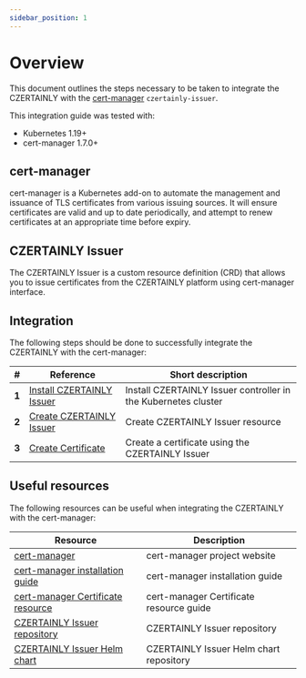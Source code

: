 ```yaml
---
sidebar_position: 1
---
```


# Overview

This document outlines the steps necessary to be taken to integrate the CZERTAINLY with the [cert-manager](https://cert-manager.io/) `czertainly-issuer`.

This integration guide was tested with:
- Kubernetes 1.19+
- cert-manager 1.7.0+

## cert-manager

cert-manager is a Kubernetes add-on to automate the management and issuance of TLS certificates from various issuing sources. It will ensure certificates are valid and up to date periodically, and attempt to renew certificates at an appropriate time before expiry.

## CZERTAINLY Issuer

The CZERTAINLY Issuer is a custom resource definition (CRD) that allows you to issue certificates from the CZERTAINLY platform using cert-manager interface.

## Integration

The following steps should be done to successfully integrate the CZERTAINLY with the cert-manager:

| #     | Reference                                                   | Short description                                              |
|-------|-------------------------------------------------------------|----------------------------------------------------------------|
| **1** | [Install CZERTAINLY Issuer](./install-czertainly-issuer.md) | Install CZERTAINLY Issuer controller in the Kubernetes cluster |
| **2** | [Create CZERTAINLY Issuer](./create-czertainly-issuer.md)   | Create CZERTAINLY Issuer resource                              |
| **3** | [Create Certificate](./create-certificate.md)               | Create a certificate using the CZERTAINLY Issuer               |

## Useful resources

The following resources can be useful when integrating the CZERTAINLY with the cert-manager:

| Resource                                                                                                                                  | Description                             |
|-------------------------------------------------------------------------------------------------------------------------------------------|-----------------------------------------|
| [cert-manager](https://cert-manager.io/)                                                                                                  | cert-manager project website            |
| [cert-manager installation guide](https://cert-manager.io/docs/installation/)                                                             | cert-manager installation guide         |
| [cert-manager Certificate resource](https://cert-manager.io/docs/concepts/certificate/)                                                   | cert-manager Certificate resource guide |
| [CZERTAINLY Issuer repository](https://github.com/CZERTAINLY/CZERTAINLY-Cert-Manager-Issuer)                                              | CZERTAINLY Issuer repository            |
| [CZERTAINLY Issuer Helm chart](https://github.com/CZERTAINLY/CZERTAINLY-Cert-Manager-Issuer/tree/develop/deploy/charts/czertainly-issuer) | CZERTAINLY Issuer Helm chart repository |

